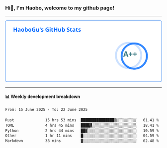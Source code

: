 <!--<h2 align="center"> Hi👋, I'm Haobo, welcome to my github page! </h2>-->
### Hi👋, I'm Haobo, welcome to my github page!
-------

<img href="https://github.com/HaoboGu" src="assets/stats.svg" alt="github stats" /> 

-------

#### 📊 **Weekly development breakdown**
<!--START_SECTION:waka-->

```txt
From: 15 June 2025 - To: 22 June 2025

Rust              15 hrs 53 mins  ███████████████▒░░░░░░░░░   61.41 %
TOML              4 hrs 45 mins   ████▓░░░░░░░░░░░░░░░░░░░░   18.41 %
Python            2 hrs 44 mins   ██▓░░░░░░░░░░░░░░░░░░░░░░   10.59 %
Other             1 hr 11 mins    █░░░░░░░░░░░░░░░░░░░░░░░░   04.59 %
Markdown          38 mins         ▓░░░░░░░░░░░░░░░░░░░░░░░░   02.48 %
```

<!--END_SECTION:waka-->
<!--
backup url: https://github-readme-status-dusky-ten.vercel.app/api?username=HaoboGu&count_private=true&show_icons=true&theme=transparent&border_color=2f80ed
-->
<!--
**HaoboGu/HaoboGu** is a ✨ _special_ ✨ repository because its `README.md` (this file) appears on your GitHub profile.

Here are some ideas to get you started:

- 🔭 I’m currently working on AI-assisted programming tools
- 🌱 I’m currently learning ...
- 👯 I’m looking to collaborate on ...
- 🤔 I’m looking for help with ...
- 💬 Ask me about ...
- 📫 How to reach me: ...
- 😄 Pronouns: ...
- ⚡ Fun fact: ...
-->
